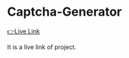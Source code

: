 # Captcha-Generator
<a href="https://sandeepchoubey1001.github.io/QR-Code-Gen"> 👉Live Link</a>

It is a live link of project.
